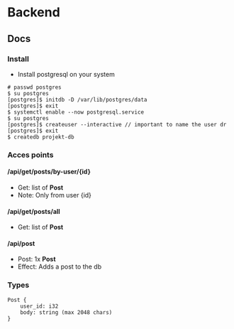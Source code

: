 # Backend
## Docs
### Install
 - Install postgresql on your system
```
# passwd postgres
$ su postgres
[postgres]$ initdb -D /var/lib/postgres/data
[postgres]$ exit
$ systemctl enable --now postgresql.service
$ su postgres
[postgres]$ createuser --interactive // important to name the user dr
[postgres]$ exit
$ createdb projekt-db
```
### Acces points
#### /api/get/posts/by-user/{id}
 - Get: list of **Post**
 - Note: Only from user {id}
#### /api/get/posts/all
 - Get: list of **Post**
#### /api/post
 - Post: 1x **Post**
 - Effect: Adds a post to the db
### Types
```
Post {
    user_id: i32
    body: string (max 2048 chars)
}
```
 
